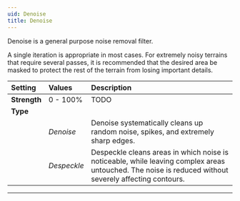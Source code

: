 ```yaml
---
uid: Denoise
title: Denoise
---
```


Denoise is a general purpose noise removal filter.

A single iteration is appropriate in most cases. For extremely noisy terrains that require several passes, it is recommended that the desired area be masked to protect the rest of the terrain from losing important details.

| Setting      | Values      | Description                                                                                                                                           |
| :----------- | :---------- | :---------------------------------------------------------------------------------------------------------------------------------------------------- |
| **Strength** | 0 - 100% | TODO                                                                                                                                                 |
| **Type**     |             |
|              | *Denoise*   | Denoise systematically cleans up random noise, spikes, and extremely sharp edges.                                                                     |
|              | *Despeckle* | Despeckle cleans areas in which noise is noticeable, while leaving complex areas untouched. The noise is reduced without severely affecting contours. |




***

<!--examples-->